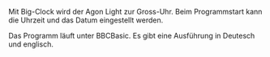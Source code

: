 Mit Big-Clock wird der Agon Light zur Gross-Uhr. Beim Programmstart kann die Uhrzeit und das Datum eingestellt werden.

Das Programm läuft unter BBCBasic. Es gibt eine Ausführung in Deutesch und englisch.
